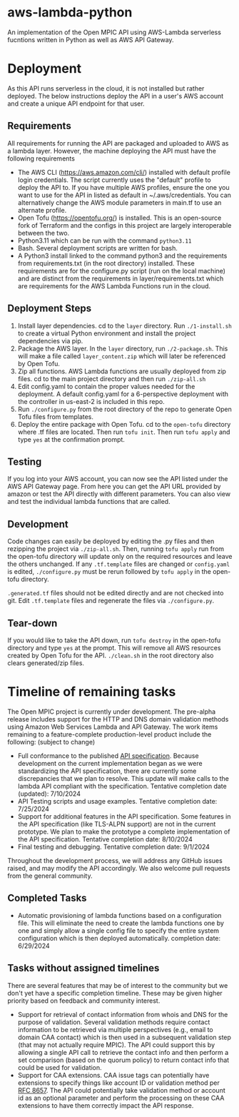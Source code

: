 # aws-lambda-python
An implementation of the Open MPIC API using AWS-Lambda serverless fucntions written in Python as well as AWS API Gateway.

# Deployment
As this API runs serverless in the cloud, it is not installed but rather deployed. The below instructions deploy the API in a user's AWS account and create a unique API endpoint for that user.

## Requirements
All requirements for running the API are packaged and uploaded to AWS as a lambda layer. However, the machine deploying the API must have the following requirements
- The AWS CLI (https://aws.amazon.com/cli/) installed with default profile login credentials. The script currently uses the "default" profile to deploy the API to. If you have multiple AWS profiles, ensure the one you want to use for the API in listed as default in ~/.aws/credentials. You can alternatively change the AWS module parameters in main.tf to use an alternate profile.
- Open Tofu (https://opentofu.org/) is installed. This is an open-source fork of Terraform and the configs in this project are largely interoperable between the two.
- Python3.11 which can be run with the command `python3.11`
- Bash. Several deployment scripts are written for bash.
- A Python3 install linked to the command python3 and the requirements from requirements.txt (in the root directory) installed. These requirements are for the configure.py script (run on the local machine) and are distinct from the requirements in layer/requirements.txt which are requirements for the AWS Lambda Functions run in the cloud.

## Deployment Steps
1. Install layer dependencies. cd to the `layer` directory. Run `./1-install.sh` to create a virtual Python environment and install the project dependencies via pip.
2. Package the AWS layer. In the `layer` directory, run `./2-package.sh`. This will make a file called `layer_content.zip` which will later be referenced by Open Tofu.
3. Zip all functions. AWS Lambda functions are usually deployed from zip files. cd to the main project directory and then run `./zip-all.sh`
4. Edit config.yaml to contain the proper values needed for the deployment. A default config.yaml for a 6-perspective deployment with the controller in us-east-2 is included in this repo.
5. Run `./configure.py` from the root directory of the repo to generate Open Tofu files from templates.
7. Deploy the entire package with Open Tofu. cd to the `open-tofu` directory where .tf files are located. Then run `tofu init`. Then run `tofu apply` and type `yes` at the confirmation prompt.

## Testing
If you log into your AWS account, you can now see the API listed under the AWS API Gateway page. From here you can get the API URL provided by amazon or test the API directly with different parameters. You can also view and test the individual lambda functions that are called.

## Development
Code changes can easily be deployed by editing the .py files and then rezipping the project via `./zip-all.sh`. Then, running `tofu apply` run from the open-tofu directory will update only on the required resources and leave the others unchanged. If any `.tf.template` files are changed or `config.yaml` is edited, `./configure.py` must be rerun followed by `tofu apply` in the open-tofu directory.

`.generated.tf` files should not be edited directly and are not checked into git. Edit `.tf.template` files and regenerate the files via `./configure.py`.

## Tear-down
If you would like to take the API down, run `tofu destroy` in the open-tofu directory and type `yes` at the prompt. This will remove all AWS resources created by Open Tofu for the API.
`./clean.sh` in the root directory also clears generated/zip files.

# Timeline of remaining tasks

The Open MPIC project is currently under development. The pre-alpha release includes support for the HTTP and DNS domain validation methods using Amazon Web Services Lambda and API Gateway. The work items remaining to a feature-complete production-level product include the following: (subject to change)

- Full conformance to the published [API specification](https://github.com/open-mpic/open-mpic-specification). Because development on the current implementation began as we were standardizing the API specification, there are currently some discrepancies that we plan to resolve. This update will make calls to the lambda API compliant with the specification. Tentative completion date (updated): 7/10/2024
- API Testing scripts and usage examples. Tentative completion date: 7/25/2024
- Support for additional features in the API specification. Some features in the API specification (like TLS-ALPN support) are not in the current prototype. We plan to make the prototype a complete implementation of the API specification. Tentative completion date: 8/10/2024
- Final testing and debugging. Tentative completion date: 9/1/2024

Throughout the development process, we will address any GitHub issues raised, and may modify the API accordingly. We also welcome pull requests from the general community.

## Completed Tasks
- Automatic provisioning of lambda functions based on a configuration file. This will eliminate the need to create the lambda functions one by one and simply allow a single config file to specify the entire system configuration which is then deployed automatically. completion date: 6/29/2024

## Tasks without assigned timelines
There are several features that may be of interest to the community but we don't yet have a specific completion timeline. These may be given higher priority based on feedback and community interest.

- Support for retrieval of contact information from whois and DNS for the purpose of validation. Several validation methods require contact information to be retrieved via multiple perspectives (e.g., email to domain CAA contact) which is then used in a subsequent validation step (that may not actually require MPIC). The API could support this by allowing a single API call to retrieve the contact info and then perform a set comparison (based on the quorum policy) to return contact info that could be used for validation.
- Support for CAA extensions. CAA issue tags can potentially have extensions to specify things like account ID or validation method per [RFC 8657](https://datatracker.ietf.org/doc/html/rfc8657). The API could potentially take validation method or account id as an optional parameter and perform the processing on these CAA extensions to have them correctly impact the API response.
